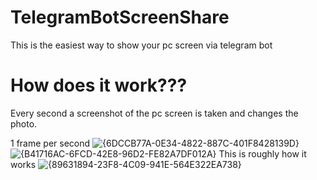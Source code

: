 # TelegramBotScreenShare
This is the easiest way to show your pc screen via telegram bot

# How does it work???
Every second a screenshot of the pc screen is taken and changes the photo.

1 frame per second
![{6DCCB77A-0E34-4822-887C-401F8428139D}](https://github.com/user-attachments/assets/072f4e6d-f180-43b0-a6a0-d21f61bd6070)
![{B41716AC-6FCD-42E8-96D2-FE82A7DF012A}](https://github.com/user-attachments/assets/b33e3632-ae6f-4c0d-bf0b-17a649f70263)
This is roughly how it works
![{89631894-23F8-4C09-941E-564E322EA738}](https://github.com/user-attachments/assets/3664a761-0a7d-4b7e-8275-4205f61f47d8)


